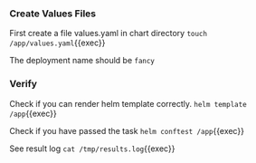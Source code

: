 ### Create Values Files

First create a file values.yaml in chart directory
`touch /app/values.yaml`{{exec}}

The deployment name should be `fancy`

### Verify

Check if you can render helm template correctly.
`helm template /app`{{exec}}

Check if you have passed the task
`helm conftest /app`{{exec}}

See result log
`cat /tmp/results.log`{{exec}}


